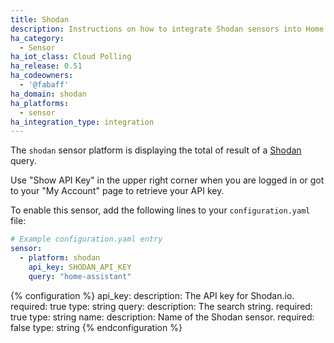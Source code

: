 ```yaml
---
title: Shodan
description: Instructions on how to integrate Shodan sensors into Home Assistant.
ha_category:
  - Sensor
ha_iot_class: Cloud Polling
ha_release: 0.51
ha_codeowners:
  - '@fabaff'
ha_domain: shodan
ha_platforms:
  - sensor
ha_integration_type: integration
---
```


The `shodan` sensor platform is displaying the total of result of a
[Shodan](https://www.shodan.io/) query.

Use "Show API Key" in the upper right corner when you are logged in or got to
your "My Account" page to retrieve your API key.

To enable this sensor, add the following lines to your `configuration.yaml`
file:

```yaml
# Example configuration.yaml entry
sensor:
  - platform: shodan
    api_key: SHODAN_API_KEY
    query: "home-assistant"
```

{% configuration %}
  api_key:
    description: The API key for Shodan.io.
    required: true
    type: string
  query:
    description: The search string.
    required: true
    type: string
  name:
    description: Name of the Shodan sensor.
    required: false
    type: string
{% endconfiguration %}
